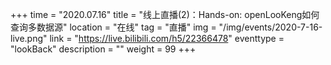 +++ 
time = "2020.07.16" 
title = "线上直播(2)：Hands-on: openLooKeng如何查询多数据源" 
location = "在线" 
tag = "直播"
img = "/img/events/2020-7-16-live.png" 
link = "https://live.bilibili.com/h5/22366478"
eventtype = "lookBack"
description = ""
weight = 99
+++
